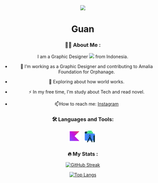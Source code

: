 <!-- Header -->

<div id="header" align="center">
  <img src="https://static.wikia.nocookie.net/gensin-impact/images/0/0e/Character_Ganyu_Full_Wish.png/revision/latest/scale-to-width/360?cb=20220713045854" width="200"/>
  <div id="badges">
  <h1>
    Guan
  </h1>
</div>


### :woman_technologist: About Me :
I am a Graphic Designer <img src="https://media.giphy.com/media/WUlplcMpOCEmTGBtBW/giphy.gif" width="30"> from Indonesia.
- :telescope: I’m working as a Graphic Designer and contributing to Amalia Foundation for Orphanage.

- :seedling: Exploring about how world works.
  
- :zap: In my free time, I'm study about Tech and read novel.

- :mailbox:How to reach me: <a href="">Instagram</a>


### :hammer_and_wrench: Languages and Tools:
<div>
  <img src="https://github.com/devicons/devicon/blob/master/icons/kotlin/kotlin-original.svg" title="Kotlin" alt="Kotlin" width="40" height="40"/>&nbsp;
  <img src="https://github.com/devicons/devicon/blob/master/icons/androidstudio/androidstudio-original.svg" title="Android Studio" alt="Android Studio" width="40" height="40"/>&nbsp;
</div>


<!-- Stats -->

### :fire: My Stats :
[![GitHub Streak](http://github-readme-streak-stats.herokuapp.com?user=guanshiyin28&theme=dark&background=000000)](https://www.instagram.com/guanshiyin_/)

[![Top Langs](https://github-readme-stats.vercel.app/api/top-langs/?username=guanshiyin28&layout=compact&theme=vision-friendly-dark)](https://www.instagram.com/guanshiyin_/)
